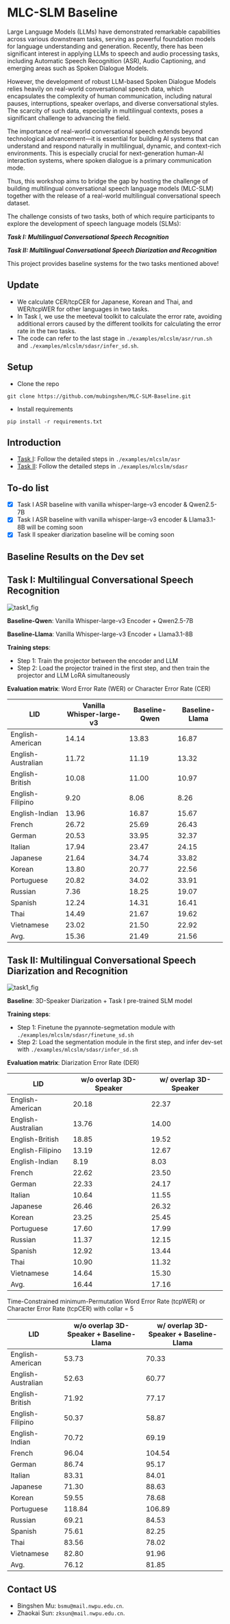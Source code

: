 # MLC-SLM Baseline
Large Language Models (LLMs) have demonstrated remarkable capabilities across various downstream tasks, serving as powerful foundation models for language understanding and generation. Recently, there has been significant interest in applying LLMs to speech and audio processing tasks, including Automatic Speech Recognition (ASR), Audio Captioning, and emerging areas such as Spoken Dialogue Models.

However, the development of robust LLM-based Spoken Dialogue Models relies heavily on real-world conversational speech data, which encapsulates the complexity of human communication, including natural pauses, interruptions, speaker overlaps, and diverse conversational styles. The scarcity of such data, especially in multilingual contexts, poses a significant challenge to advancing the field.

The importance of real-world conversational speech extends beyond technological advancement—it is essential for building AI systems that can understand and respond naturally in multilingual, dynamic, and context-rich environments. This is especially crucial for next-generation human-AI interaction systems, where spoken dialogue is a primary communication mode.

Thus, this workshop aims to bridge the gap by hosting the challenge of building multilingual conversational speech language models (MLC-SLM) together with the release of a real-world multilingual conversational speech dataset.

The challenge consists of two tasks, both of which require participants to explore the development of speech language models (SLMs):

***Task I: Multilingual Conversational Speech Recognition***

***Task II: Multilingual Conversational Speech Diarization and Recognition***

This project provides baseline systems for the two tasks mentioned above!

## Update
* We calculate CER/tcpCER for Japanese, Korean and Thai, and WER/tcpWER for other languages in two tasks.
* In Task I, we use the meeteval toolkit to calculate the error rate, avoiding additional errors caused by the different toolkits for calculating the error rate in the two tasks.
* The code can refer to the last stage in `./examples/mlcslm/asr/run.sh` and `./examples/mlcslm/sdasr/infer_sd.sh`.

## Setup
* Clone the repo
```shell
git clone https://github.com/mubingshen/MLC-SLM-Baseline.git
```
* Install requirements
```shell
pip install -r requirements.txt
```
## Introduction

* [Task I](./examples/mlcslm/asr): Follow the detailed steps in `./examples/mlcslm/asr`
* [Task II](./examples/mlcslm/sdasr): Follow the detailed steps in `./examples/mlcslm/sdasr`

## To-do list
- [x] Task I ASR baseline with vanilla whisper-large-v3 encoder & Qwen2.5-7B
- [x] Task I ASR baseline with vanilla whisper-large-v3 encoder & Llama3.1-8B will be coming soon
- [x] Task II speaker diarization baseline will be coming soon

## Baseline Results on the Dev set
## Task I: Multilingual Conversational Speech Recognition

![task1_fig](./figs/task1.png)

**Baseline-Qwen**: Vanilla Whisper-large-v3 Encoder + Qwen2.5-7B

**Baseline-Llama**: Vanilla Whisper-large-v3 Encoder + Llama3.1-8B

**Training steps**:
* Step 1: Train the projector between the encoder and LLM
* Step 2: Load the projector trained in the first step, and then train the projector and LLM LoRA simultaneously

**Evaluation matrix**: Word Error Rate (WER) or Character Error Rate (CER)

| LID                | Vanilla Whisper-large-v3    | Baseline-Qwen | Baseline-Llama |
|--------------------|-----------------------------|---------------|----------------|
| English-American   | 14.14                       | 13.83         | 16.87          |
| English-Australian | 11.72                       | 11.19         | 13.32          |
| English-British    | 10.08                       | 11.00         | 10.97          |
| English-Filipino   | 9.20                        | 8.06          | 8.26           |
| English-Indian     | 13.96                       | 16.87         | 15.67          |
| French             | 26.72                       | 25.69         | 26.43          |
| German             | 20.53                       | 33.95         | 32.37          |
| Italian            | 17.94                       | 23.47         | 24.15          |
| Japanese           | 21.64                       | 34.74         | 33.82          |
| Korean             | 13.80                       | 20.77         | 22.56          |
| Portuguese         | 20.82                       | 34.02         | 33.91          |
| Russian            | 7.36                        | 18.25         | 19.07          |
| Spanish            | 12.24                       | 14.31         | 16.41          |
| Thai               | 14.49                       | 21.67         | 19.62          |
| Vietnamese         | 23.02                       | 21.50         | 22.92          |
| Avg.               | 15.36                       | 21.49         | 21.56          |

## Task II: Multilingual Conversational Speech Diarization and Recognition

![task1_fig](./figs/task2.png)

**Baseline**: 3D-Speaker Diarization + Task I pre-trained SLM model

**Training steps**:
* Step 1: Finetune the pyannote-segmetation module with `./examples/mlcslm/sdasr/finetune_sd.sh`
* Step 2: Load the segmentation module in the first step, and infer dev-set with `./examples/mlcslm/sdasr/infer_sd.sh`

**Evaluation matrix**: Diarization Error Rate (DER)

| LID                | w/o overlap 3D-Speaker | w/ overlap 3D-Speaker |
|--------------------|------------------------|-----------------------|
| English-American   | 20.18                  | 22.37                 |
| English-Australian | 13.76                  | 14.00                 |
| English-British    | 18.85                  | 19.52                 |
| English-Filipino   | 13.19                  | 12.67                 |
| English-Indian     | 8.19                   | 8.03                  |
| French             | 22.62                  | 23.50                 |
| German             | 22.33                  | 24.17                 |
| Italian            | 10.64                  | 11.55                 |
| Japanese           | 26.46                  | 26.32                 |
| Korean             | 23.25                  | 25.45                 |
| Portuguese         | 17.60                  | 17.99                 |
| Russian            | 11.37                  | 12.15                 |
| Spanish            | 12.92                  | 13.44                 |
| Thai               | 10.90                  | 11.32                 |
| Vietnamese         | 14.64                  | 15.30                 |
| Avg.               | 16.44                  | 17.16                 |

Time-Constrained minimum-Permutation Word Error Rate (tcpWER) or Character Error Rate (tcpCER) with collar = 5

| LID                | w/o overlap 3D-Speaker + Baseline-Llama | w/ overlap 3D-Speaker + Baseline-Llama |
|--------------------|-----------------------------------------|----------------------------------------|
| English-American   | 53.73                                   | 70.33                                  |
| English-Australian | 52.63                                   | 60.77                                  |
| English-British    | 71.92                                   | 77.17                                  |
| English-Filipino   | 50.37                                   | 58.87                                  |
| English-Indian     | 70.72                                   | 69.19                                  |
| French             | 96.04                                   | 104.54                                 |
| German             | 86.74                                   | 95.17                                  |
| Italian            | 83.31                                   | 84.01                                  |
| Japanese           | 71.30                                   | 88.63                                  |
| Korean             | 59.55                                   | 78.68                                  |
| Portuguese         | 118.84                                  | 106.89                                 |
| Russian            | 69.21                                   | 84.53                                  |
| Spanish            | 75.61                                   | 82.25                                  |
| Thai               | 83.56                                   | 78.02                                  |
| Vietnamese         | 82.80                                   | 91.96                                  |
| Avg.               | 76.12                                   | 81.85                                  |


## Contact US
* Bingshen Mu: `bsmu@mail.nwpu.edu.cn`.
* Zhaokai Sun: `zksun@mail.nwpu.edu.cn`.